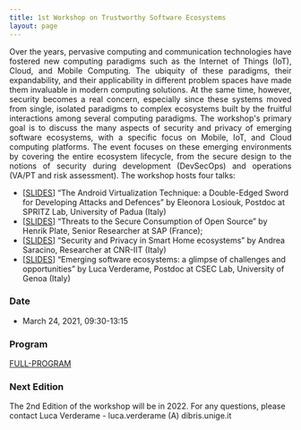 ```yaml
---
title: 1st Workshop on Trustworthy Software Ecosystems
layout: page
---
```


<p align="justify">
Over the years, pervasive computing and communication technologies have fostered new computing paradigms such as the Internet of Things (IoT), Cloud, and Mobile Computing. The ubiquity of these paradigms, their expandability, and their applicability in different problem spaces have made them invaluable in modern computing solutions. 
At the same time, however, security becomes a real concern, especially since these systems moved from single, isolated paradigms to complex ecosystems built by the fruitful interactions among several computing paradigms. 
The workshop's primary goal is to discuss the many aspects of security and privacy of emerging software ecosystems, with a specific focus on Mobile, IoT, and Cloud computing platforms. The event focuses on these emerging environments by covering the entire ecosystem lifecycle, from the secure design to the notions of security during development (DevSecOps) and operations (VA/PT and risk assessment).
The workshop hosts four talks:

</p>

* [[SLIDES](/slides/Losiouk.pdf)] “The Android Virtualization Technique: a Double-Edged Sword for Developing Attacks and Defences” by Eleonora Losiouk, Postdoc at SPRITZ Lab, University of Padua (Italy)
* [[SLIDES](/slides/Plate.pdf)] “Threats to the Secure Consumption of Open Source” by Henrik Plate, Senior Researcher at SAP (France);
* [[SLIDES](/slides/Saracino.pdf)] “Security and Privacy in Smart Home ecosystems” by Andrea Saracino, Researcher at CNR-IIT (Italy)
* [[SLIDES](/slides/Verderame.pdf)] “Emerging software ecosystems: a glimpse of challenges and opportunities” by Luca Verderame, Postdoc at CSEC Lab, University of Genoa (Italy)

### Date

* March 24, 2021, 09:30-13:15

<!-- ### Join the Event

The workshop will take place online on Google Meet. The event is *completely free* for the participants. 

To join the workshop, please register to the Eventbrite event using the link below: 

[REGISTRATION](https://www.eventbrite.it/e/biglietti-1st-workshop-on-trustworthy-software-ecosystems-141830977271)

At the end of the registration process, each participant will receive the details to join the online event. -->

### Program

[FULL-PROGRAM](/Workshop-program.pdf)

### Next Edition

The 2nd Edition of the workshop will be in 2022. For any questions, please contact Luca Verderame - luca.verderame (A) dibris.unige.it
